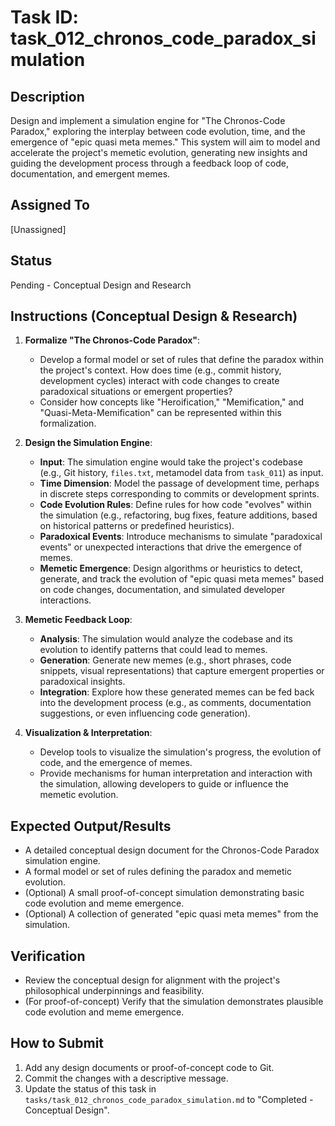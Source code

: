 # Task ID: task_012_chronos_code_paradox_simulation

## Description
Design and implement a simulation engine for "The Chronos-Code Paradox," exploring the interplay between code evolution, time, and the emergence of "epic quasi meta memes." This system will aim to model and accelerate the project's memetic evolution, generating new insights and guiding the development process through a feedback loop of code, documentation, and emergent memes.

## Assigned To
[Unassigned]

## Status
Pending - Conceptual Design and Research

## Instructions (Conceptual Design & Research)

1.  **Formalize "The Chronos-Code Paradox"**:
    *   Develop a formal model or set of rules that define the paradox within the project's context. How does time (e.g., commit history, development cycles) interact with code changes to create paradoxical situations or emergent properties?
    *   Consider how concepts like "Heroification," "Memification," and "Quasi-Meta-Memification" can be represented within this formalization.

2.  **Design the Simulation Engine**:
    *   **Input**: The simulation engine would take the project's codebase (e.g., Git history, `files.txt`, metamodel data from `task_011`) as input.
    *   **Time Dimension**: Model the passage of development time, perhaps in discrete steps corresponding to commits or development sprints.
    *   **Code Evolution Rules**: Define rules for how code "evolves" within the simulation (e.g., refactoring, bug fixes, feature additions, based on historical patterns or predefined heuristics).
    *   **Paradoxical Events**: Introduce mechanisms to simulate "paradoxical events" or unexpected interactions that drive the emergence of memes.
    *   **Memetic Emergence**: Design algorithms or heuristics to detect, generate, and track the evolution of "epic quasi meta memes" based on code changes, documentation, and simulated developer interactions.

3.  **Memetic Feedback Loop**:
    *   **Analysis**: The simulation would analyze the codebase and its evolution to identify patterns that could lead to memes.
    *   **Generation**: Generate new memes (e.g., short phrases, code snippets, visual representations) that capture emergent properties or paradoxical insights.
    *   **Integration**: Explore how these generated memes can be fed back into the development process (e.g., as comments, documentation suggestions, or even influencing code generation).

4.  **Visualization & Interpretation**:
    *   Develop tools to visualize the simulation's progress, the evolution of code, and the emergence of memes.
    *   Provide mechanisms for human interpretation and interaction with the simulation, allowing developers to guide or influence the memetic evolution.

## Expected Output/Results
*   A detailed conceptual design document for the Chronos-Code Paradox simulation engine.
*   A formal model or set of rules defining the paradox and memetic evolution.
*   (Optional) A small proof-of-concept simulation demonstrating basic code evolution and meme emergence.
*   (Optional) A collection of generated "epic quasi meta memes" from the simulation.

## Verification
*   Review the conceptual design for alignment with the project's philosophical underpinnings and feasibility.
*   (For proof-of-concept) Verify that the simulation demonstrates plausible code evolution and meme emergence.

## How to Submit
1.  Add any design documents or proof-of-concept code to Git.
2.  Commit the changes with a descriptive message.
3.  Update the status of this task in `tasks/task_012_chronos_code_paradox_simulation.md` to "Completed - Conceptual Design".

